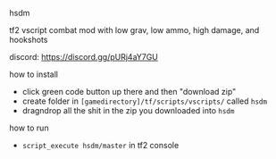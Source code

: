 hsdm

tf2 vscript combat mod with low grav, low ammo, high damage, and hookshots

discord: https://discord.gg/pURj4aY7GU

how to install
- click green code button up there and then "download zip"
- create folder in `[gamedirectory]/tf/scripts/vscripts/` called `hsdm`
- dragndrop all the shit in the zip you downloaded into `hsdm`

how to run
- `script_execute hsdm/master` in tf2 console
